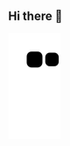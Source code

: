 ## Hi there 👋

![Snake animation](https://github.com/LiaCastaneda/LiaCastaneda/blob/output/github-contribution-grid-snake.svg)
